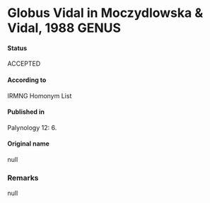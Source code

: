 Globus Vidal in Moczydlowska & Vidal, 1988 GENUS
=======

#### Status
ACCEPTED

#### According to
IRMNG Homonym List

#### Published in
Palynology 12: 6.

#### Original name
null

### Remarks
null